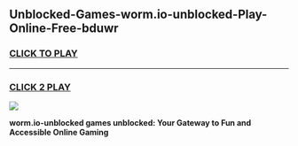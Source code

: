 
## Unblocked-Games-worm.io-unblocked-Play-Online-Free-bduwr
<h3>
<a href="https://premium76.site?title=worm.io-unblocked&ref=26A">CLICK TO PLAY</a></h3>
<hr>

<h3>
<a href="https://premium76.site?title=worm.io-unblocked&ref=26A">CLICK 2 PLAY</a>
  
</h3>

<a href="https://premium76.site?title=worm.io-unblocked&ref=26A"><img src="https://clearcache.store/games.png"></a>


**worm.io-unblocked games unblocked: Your Gateway to Fun and Accessible Online Gaming**
